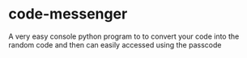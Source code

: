 # code-messenger
A very easy console python program to  to convert your code into the random code and then can easily accessed using the passcode 
